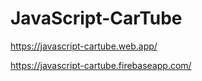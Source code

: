 # JavaScript-CarTube

https://javascript-cartube.web.app/

https://javascript-cartube.firebaseapp.com/
